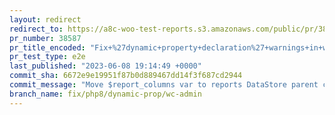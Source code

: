 ```yaml
---
layout: redirect
redirect_to: https://a8c-woo-test-reports.s3.amazonaws.com/public/pr/38587/e2e/index.html
pr_number: 38587
pr_title_encoded: "Fix+%27dynamic+property+declaration%27+warnings+in+wc-admin+code+%28PHP+8.2%2B%29"
pr_test_type: e2e
last_published: "2023-06-08 19:14:49 +0000"
commit_sha: 6672e9e19951f87b0d889467dd14f3f687cd2944
commit_message: "Move $report_columns var to reports DataStore parent class"
branch_name: fix/php8/dynamic-prop/wc-admin
---
```

